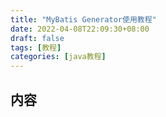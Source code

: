 ```yaml
---
title: "MyBatis Generator使用教程"
date: 2022-04-08T22:09:30+08:00
draft: false
tags: [教程]
categories: [java教程]
---
```

## 内容